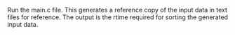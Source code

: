 Run the main.c file. This generates a reference copy of the input data in text files for reference. The output is the rtime required for sorting the generated input data.
